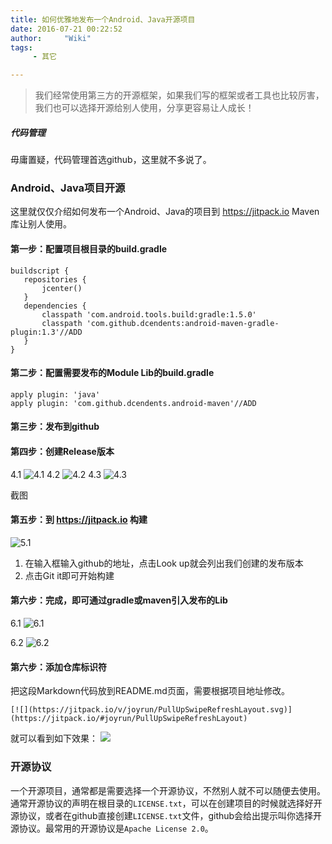 ```yaml
---
title: 如何优雅地发布一个Android、Java开源项目
date: 2016-07-21 00:22:52
author:     "Wiki"
tags:
     - 其它

---
```




> 我们经常使用第三方的开源框架，如果我们写的框架或者工具也比较厉害，我们也可以选择开源给别人使用，分享更容易让人成长！

##### 代码管理
毋庸置疑，代码管理首选github，这里就不多说了。
### Android、Java项目开源
这里就仅仅介绍如何发布一个Android、Java的项目到 https://jitpack.io  Maven库让别人使用。
#### 第一步：配置项目根目录的build.gradle
```
buildscript {
   repositories {
       jcenter()
   }
   dependencies {
       classpath 'com.android.tools.build:gradle:1.5.0'
       classpath 'com.github.dcendents:android-maven-gradle-plugin:1.3'//ADD
   }
}
```
#### 第二步：配置需要发布的Module Lib的build.gradle
```
apply plugin: 'java'
apply plugin: 'com.github.dcendents.android-maven'//ADD
```
#### 第三步：发布到github
#### 第四步：创建Release版本
4.1
![4.1](4.1.jpg)
4.2
![4.2](4.2.jpg)
4.3
![4.3](4.3.jpg)

截图
#### 第五步：到 https://jitpack.io 构建
![5.1](5.1.jpg)
1. 在输入框输入github的地址，点击Look up就会列出我们创建的发布版本
2. 点击Git it即可开始构建
#### 第六步：完成，即可通过gradle或maven引入发布的Lib
6.1
![6.1](6.1.jpg)

6.2
![6.2](6.2.jpg)
#### 第六步：添加仓库标识符
把这段Markdown代码放到README.md页面，需要根据项目地址修改。
```
[![](https://jitpack.io/v/joyrun/PullUpSwipeRefreshLayout.svg)](https://jitpack.io/#joyrun/PullUpSwipeRefreshLayout)
```
就可以看到如下效果：
[![](https://jitpack.io/v/joyrun/PullUpSwipeRefreshLayout.svg)](https://jitpack.io/#joyrun/PullUpSwipeRefreshLayout)

### 开源协议
一个开源项目，通常都是需要选择一个开源协议，不然别人就不可以随便去使用。通常开源协议的声明在根目录的`LICENSE.txt`，可以在创建项目的时候就选择好开源协议，或者在github直接创建`LICENSE.txt`文件，github会给出提示叫你选择开源协议。最常用的开源协议是`Apache License 2.0`。




